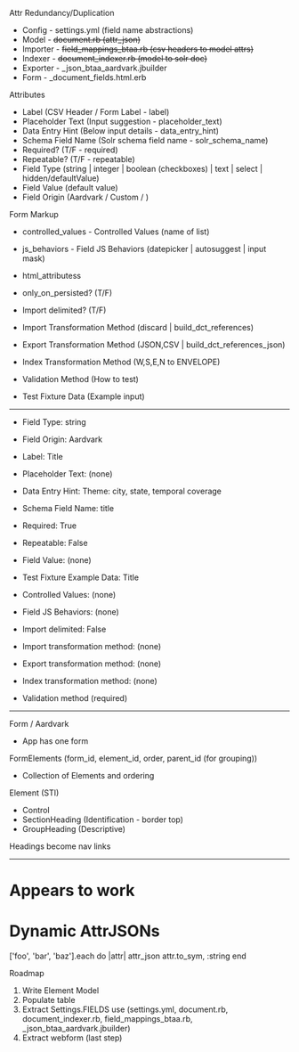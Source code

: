 Attr Redundancy/Duplication
* Config    - settings.yml (field name abstractions)
* Model     - ~~document.rb (attr_json)~~
* Importer  - ~~field_mappings_btaa.rb (csv headers to model attrs)~~
* Indexer   - ~~document_indexer.rb (model to solr doc)~~
* Exporter  - _json_btaa_aardvark.jbuilder
* Form      - _document_fields.html.erb


Attributes
* Label (CSV Header / Form Label - label)
* Placeholder Text (Input suggestion - placeholder_text)
* Data Entry Hint (Below input details - data_entry_hint)
* Schema Field Name (Solr schema field name - solr_schema_name)
* Required? (T/F - required)
* Repeatable? (T/F - repeatable)
* Field Type (string | integer | boolean (checkboxes) | text | select | hidden/defaultValue)
* Field Value (default value)
* Field Origin (Aardvark / Custom / )

Form Markup
* controlled_values - Controlled Values (name of list)
* js_behaviors - Field JS Behaviors (datepicker | autosuggest | input mask)
* html_attributess
* only_on_persisted? (T/F)

* Import delimited? (T/F)
* Import Transformation Method (discard | build_dct_references)
* Export Transformation Method (JSON,CSV | build_dct_references_json)
* Index Transformation Method (W,S,E,N to ENVELOPE)
* Validation Method (How to test)
* Test Fixture Data (Example input)

---
* Field Type: string
* Field Origin: Aardvark
* Label: Title
* Placeholder Text: (none)
* Data Entry Hint: Theme: city, state, temporal coverage
* Schema Field Name: title
* Required: True
* Repeatable: False
* Field Value: (none)
* Test Fixture Example Data: Title

* Controlled Values: (none)
* Field JS Behaviors: (none)

* Import delimited: False
* Import transformation method: (none)
* Export transformation method: (none)
* Index transformation method: (none)
* Validation method (required)

----

Form / Aardvark
* App has one form

FormElements (form_id, element_id, order, parent_id (for grouping))
* Collection of Elements and ordering

Element (STI)
- Control
- SectionHeading (Identification - border top)
- GroupHeading (Descriptive)

Headings become nav links

----

# Appears to work
# Dynamic AttrJSONs
['foo', 'bar', 'baz'].each do |attr|
  attr_json attr.to_sym, :string
end

Roadmap
1. Write Element Model
2. Populate table
3. Extract Settings.FIELDS use (settings.yml, document.rb, document_indexer.rb, field_mappings_btaa.rb, _json_btaa_aardvark.jbuilder)
4. Extract webform (last step)
